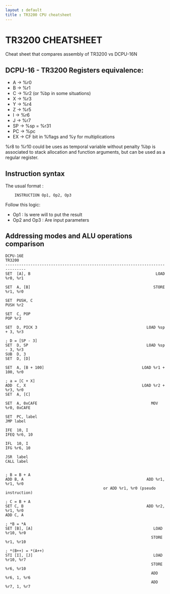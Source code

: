 ```yaml
---
layout : default
title : TR3200 CPU cheatsheet
---
```

TR3200 CHEATSHEET
============

Cheat sheet that compares assembly of TR3200 vs DCPU-16N

## DCPU-16 - TR3200 Registers equivalence:
    
- A   -> %r0
- B   -> %r1
- C   -> %r2 (or %bp in some situations)
- X   -> %r3
- Y   -> %r4
- Z   -> %r5
- I   -> %r6
- J   -> %r7
- SP  -> %sp = %r31
- PC  -> %pc
- EX  -> CF bit in %flags and %y for multiplications

%r8 to %r10 could be uses as temporal variable without penalty
%bp is associated to stack allocation and function arguments, but can be 
used as a regular register.

## Instruction syntax

The usual format : 

		INSTRUCTION Op1, Op2, Op3 

Follow this logic:
		
- Op1 : Is were will to put the result
- Op2 and Op3 : Are input parameters

## Addressing modes and ALU operations comparison

    DCPU-16E                                                                  TR3200
    -------------------------------------------------------------------------------
    SET  [A], B                                                       LOAD %r0, %r1
    
    SET  A, [B]                                                      STORE %r1, %r0
    
    SET  PUSH, C                                                           PUSH %r2

    SET  C, POP                                                             POP %r2

    SET  D, PICK 3                                                LOAD %sp + 3, %r3

    ; D = [SP - 3]
    SET  D, SP                                                    LOAD %sp - 3, %r3
    SUB  D, 3
    SET  D, [D]                                                

    SET  A, [B + 100]                                           LOAD %r1 + 100, %r0
    
    ; a = [C + X]
    ADD  C, X                                                   LOAD %r2 + %r3, %r0
    SET  A, [C]                                          

    SET  A, 0xCAFE                                                  MOV %r0, 0xCAFE
    
    SET  PC, label                                                        JMP label

    IFE  10, I                                                         IFEQ %r6, 10

    IFL  10, I                                                          IFG %r6, 10

    JSR  label                                                           CALL label


    ; B = B + A
    ADD B, A                                                      ADD %r1, %r1, %r0
                                               or ADD %r1, %r0 (pseudo instruction)
    
    ; C = B + A
    SET C, B                                                      ADD %r2, %r1, %r0
    ADD C, A

    ; *B = *A
    SET [B], [A]                                                     LOAD %r10, %r0
                                                                    STORE %r1, %r10

    ; *(B++) = *(A++)
    STI [I], [J]                                                     LOAD %r10, %r7
                                                                    STORE %r6, %r10
                                                                    ADD %r6, 1, %r6
                                                                    ADD %r7, 1, %r7
